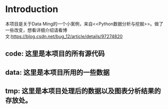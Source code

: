 # Introduction
本项目是关于Data Ming的一个小案例，来自<<Python数据分析与挖掘>>。做了一些改变，想看详细介绍请看博文:https://blog.csdn.net/bug_12/article/details/97274820

## code: 这里是本项目的所有源代码
## data: 这里是本项目所用的一些数据
## tmp:  这里是本项目处理后的数据以及图表分析结果的存放处。
